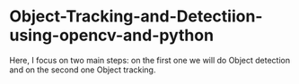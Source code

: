 # Object-Tracking-and-Detectiion-using-opencv-and-python
Here, I focus on two main steps: on the first one we will do Object detection and on the second one Object tracking.
